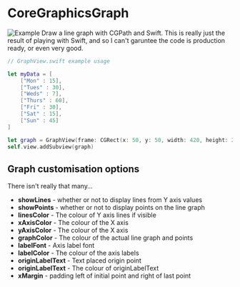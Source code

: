 CoreGraphicsGraph
=================
![Example](http://cl.ly/image/3M3y0A3w2C1F/d)
Draw a line graph with CGPath and Swift. This is really just the result of playing with Swift, and so I can't garuntee the code is production ready, or even very good.

```swift
// GraphView.swift example usage

let myData = [
    ["Mon" : 15],
    ["Tues" : 30],
    ["Weds" : 7],
    ["Thurs" : 60],
    ["Fri" : 30],
    ["Sat" : 15],
    ["Sun" : 45]
]

let graph = GraphView(frame: CGRect(x: 50, y: 50, width: 420, height: 200), data: myData)
self.view.addSubview(graph)
```

## Graph customisation options
There isn't really that many…

  - **showLines**   - whether or not to display lines from Y axis values
  - **showPoints**  - whether or not to display points on the line graph
  - **linesColor**  - The colour of Y axis lines if visible
  - **xAxisColor**   - The colour of the X axis
  - **yAxisColor**   - The colour of the X axis
  - **graphColor**  - The colour of the actual line graph and points
  - **labelFont**   - Axis label font
  - **labelColor**  - The colour of the axis labels
  - **originLabelText**  - Text placed origin point
  - **originLabelText**  - The colour of originLabelText
  - **xMargin**  - padding left of initial point and right of last point
